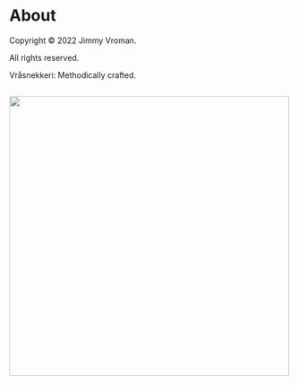 # About

Copyright © 2022 Jimmy Vroman.

All rights reserved.

Vråsnekkeri: Methodically crafted.

## <img src="../../images/vraasnekkeri-logo.png" width="500" height="500" /> 
